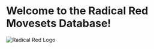 # Welcome to the Radical Red Movesets Database!

![Radical Red Logo](https://cdn2.steamgriddb.com/file/sgdb-cdn/logo_thumb/89c30ca363566155b1dec2102063c957.png)
